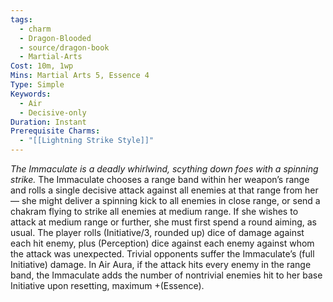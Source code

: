 ```yaml
---
tags:
  - charm
  - Dragon-Blooded
  - source/dragon-book
  - Martial-Arts
Cost: 10m, 1wp
Mins: Martial Arts 5, Essence 4
Type: Simple
Keywords:
  - Air
  - Decisive-only
Duration: Instant
Prerequisite Charms:
  - "[[Lightning Strike Style]]"
---
```

*The Immaculate is a deadly whirlwind, scything down foes with a spinning strike.*
The Immaculate chooses a range band within her weapon’s range and rolls a single decisive attack against all enemies at that range from her — she might deliver a spinning kick to all enemies in close range, or send a chakram flying to strike all enemies at medium range. If she wishes to attack at medium range or further, she must first spend a round aiming, as usual. The player rolls (Initiative/3, rounded up) dice of damage against each hit enemy, plus (Perception) dice against each enemy against whom the attack was unexpected. Trivial opponents suffer the Immaculate’s (full Initiative) damage.
In Air Aura, if the attack hits every enemy in the range band, the Immaculate adds the number of nontrivial enemies hit to her base Initiative upon resetting, maximum +(Essence).